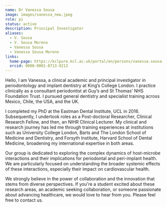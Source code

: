 ```yaml
---
name: Dr Vanessa Sousa
image: images/vanessa_new.jpeg
role: pi
status: active
description: Principal Investigator
aliases:
  - V. Sousa
  - V. Sousa Moreno
  - Vanessa Sousa
  - Vanessa Sousa Moreno
links:
  home-page: https://kclpure.kcl.ac.uk/portal/en/persons/vanessa.sousa
  orcid: 0000-0001-8713-9213
---
```


Hello, I am Vanessa, a clinical academic and principal investigator in periodontology and implant dentistry at King’s College London. I practice clinically as a consultant periodontist at Guy’s and St Thomas’ NHS Foundation Trust. I pursued general dentistry and specialist training across Mexico, Chile, the USA, and the UK.

I completed my PhD at the Eastman Dental Institute, UCL in 2016. Subsequently, I undertook roles as a Post-doctoral Researcher, Clinical Research Fellow, and then, an NIHR Clinical Lecturer. My clinical and research journey has led me through training experiences at institutions such as University College London, Barts and The London School of Medicine and Dentistry, and Forsyth Institute, Harvard School of Dental Medicine, broadening my international expertise in both areas.

Our group is dedicated to exploring the complex dynamics of host-microbe interactions and their implications for periodontal and peri-implant health. We are particularly focused on understanding the broader systemic effects of these interactions, especially their impact on cardiovascular health.

We strongly believe in the power of collaboration and the innovation that stems from diverse perspectives. If you're a student excited about these research areas, an academic seeking collaboration, or someone passionate about advancing healthcare, we would love to hear from you. Please feel free to contact us.
